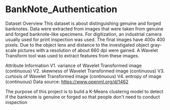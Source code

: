 # BankNote_Authentication


Dataset Overview
This dataset is about distinguishing genuine and forged banknotes. Data were extracted from images that were taken from genuine and forged banknote-like specimens. For digitization, an industrial camera usually used for print inspection was used. The final images have 400x 400 pixels. Due to the object lens and distance to the investigated object gray-scale pictures with a resolution of about 660 dpi were gained. A Wavelet Transform tool was used to extract features from these images.

Attribute Information
V1. variance of Wavelet Transformed image (continuous)
V2. skewness of Wavelet Transformed image (continuous)
V3. curtosis of Wavelet Transformed image (continuous)
V4. entropy of image (continuous)
Data source: https://www.openml.org/d/1462


The purpose of this project is to build a K-Means clusterng model to detect if the banknote is genuine or forged so that people don't need to conduct inspection
